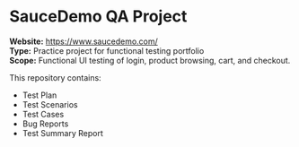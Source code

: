 # SauceDemo QA Project

**Website:** https://www.saucedemo.com/  
**Type:** Practice project for functional testing portfolio  
**Scope:** Functional UI testing of login, product browsing, cart, and checkout.

This repository contains:
- Test Plan
- Test Scenarios
- Test Cases
- Bug Reports
- Test Summary Report
